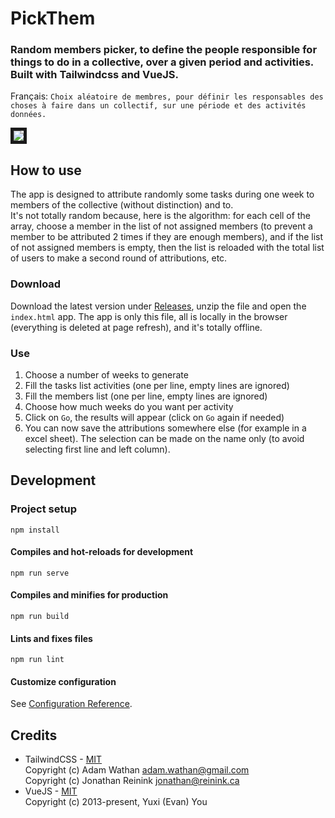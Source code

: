 <!--
    PickThem - Random members picker, to define the people responsible for things to do in a collective, over a given period and activities.
    Copyright (C) 2021 Samuel Roland

    This program is free software: you can redistribute it and/or modify
    it under the terms of the GNU Affero General Public License as published
    by the Free Software Foundation, either version 3 of the License, or
    (at your option) any later version.

    This program is distributed in the hope that it will be useful,
    but WITHOUT ANY WARRANTY; without even the implied warranty of
    MERCHANTABILITY or FITNESS FOR A PARTICULAR PURPOSE.  See the
    GNU Affero General Public License for more details.

    You should have received a copy of the GNU Affero General Public License
    along with this program.  If not, see <https://www.gnu.org/licenses/>.
-->
# PickThem
### Random members picker, to define the people responsible for things to do in a collective, over a given period and activities. Built with Tailwindcss and VueJS.

Français: `Choix aléatoire de membres, pour définir les responsables des choses à faire dans un collectif, sur une période et des activités données.`

<kbd><img src="https://user-images.githubusercontent.com/78803322/127714305-19ddabc6-3f3e-4ffa-be14-06578e17722c.png" border="5px red solid"/></kbd>

## How to use
The app is designed to attribute randomly some tasks during one week to members of the collective (without distinction) and to.  
It's not totally random because, here is the algorithm: for each cell of the array, choose a member in the list of not assigned members (to prevent a member to be attributed 2 times if they are enough members), and if the list of not assigned members is empty, then the list is reloaded with the total list of users to make a second round of attributions, etc.

### Download
Download the latest version under [Releases](https://github.com/samuelroland/PickThem/releases), unzip the file and open the `index.html` app. The app is only this file, all is locally in the browser (everything is deleted at page refresh), and it's totally offline.

### Use
1. Choose a number of weeks to generate
1. Fill the tasks list activities (one per line, empty lines are ignored)
1. Fill the members list (one per line, empty lines are ignored)
1. Choose how much weeks do you want per activity
1. Click on `Go`, the results will appear (click on `Go` again if needed)
1. You can now save the attributions somewhere else (for example in a excel sheet). The selection can be made on the name only (to avoid selecting first line and left column).

## Development
### Project setup
```
npm install
```

#### Compiles and hot-reloads for development
```
npm run serve
```

#### Compiles and minifies for production
```
npm run build
```

#### Lints and fixes files
```
npm run lint
```

#### Customize configuration
See [Configuration Reference](https://cli.vuejs.org/config/).

## Credits
- TailwindCSS - [MIT](https://github.com/tailwindlabs/tailwindcss/blob/master/LICENSE)  
Copyright (c) Adam Wathan <adam.wathan@gmail.com>  
Copyright (c) Jonathan Reinink <jonathan@reinink.ca>  
- VueJS - [MIT](https://github.com/vuejs/vue/blob/dev/LICENSE)  
Copyright (c) 2013-present, Yuxi (Evan) You
